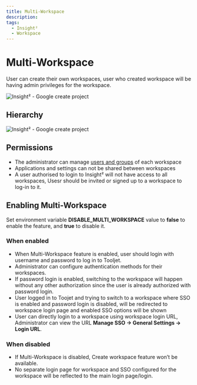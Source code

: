 ```yaml
---
title: Multi-Workspace
description:
tags:
  - Insight²
  - Workspace
---
```


# Multi-Workspace

User can create their own workspaces, user who created workspace will be having admin privileges for the workspace.


![Insight² - Google create project](/_images/insight2/multiworkspace/multi-workspace.gif)

## Hierarchy



![Insight² - Google create project](/_images/insight2/multiworkspace/Tooljet-workspace.png)



## Permissions

- The administrator can manage [users and groups](/insight2/tutorial/manage-users-groups/) of each workspace
- Applications and settings can not be shared between workspaces
- A user authorised to login to Insight² will not have access to all workspaces, Usesr should be invited or signed up to a workspace to log-in to it.

## Enabling Multi-Workspace

Set environment variable **DISABLE_MULTI_WORKSPACE** value to **false**  to enable the feature, and **true**  to disable it.

### When enabled

- When Multi-Workspace feature is enabled, user should login with username and password to log in to Tooljet.
- Administrator can configure authentication methods for their workspaces.
- If password login is enabled, switching to the workspace will happen without any other authorization since the user is already authorized with password login.
- User logged in to Toojet and trying to switch to a workspace where SSO is enabled and password login is disabled, will be redirected to workspace login page and enabled SSO options will be shown
- User can directly login to a workspace using workspace login URL, Administrator can view the URL **Manage SSO -> General Settings -> Login URL**.

### When disabled

- If Multi-Workspace is disabled, Create workspace feature won’t be available.
- No separate login page for workspace and SSO configured for the workspace will be reflected to the main login page/login.
